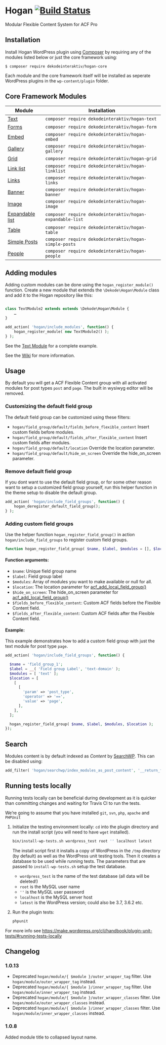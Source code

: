 # Hogan [![Build Status](https://travis-ci.org/DekodeInteraktiv/hogan-core.svg?branch=master)](https://travis-ci.org/DekodeInteraktiv/hogan-core)

Modular Flexible Content System for ACF Pro

## Installation
Install Hogan WordPress plugin using [Composer](https://getcomposer.org/) by requiring any of the modules listed below or just the core framework using:

```shell
$ composer require dekodeinteraktiv/hogan-core
```

Each module and the core framework itself will be installed as seperate WordPress plugins in the `wp-content/plugin` folder.


## Core Framework Modules

Module | Installation
--- | ---
[Text](https://github.com/DekodeInteraktiv/hogan-text) | `composer require dekodeinteraktiv/hogan-text`
[Forms](https://github.com/DekodeInteraktiv/hogan-form) | `composer require dekodeinteraktiv/hogan-form`
[Embed](https://github.com/DekodeInteraktiv/hogan-embed) | `composer require dekodeinteraktiv/hogan-embed`
[Gallery](https://github.com/DekodeInteraktiv/hogan-gallery) | `composer require dekodeinteraktiv/hogan-gallery`
[Grid](https://github.com/DekodeInteraktiv/hogan-grid) | `composer require dekodeinteraktiv/hogan-grid`
[Link list](https://github.com/DekodeInteraktiv/hogan-linklist) | `composer require dekodeinteraktiv/hogan-linklist`
[Links](https://github.com/DekodeInteraktiv/hogan-links) | `composer require dekodeinteraktiv/hogan-links`
[Banner](https://github.com/DekodeInteraktiv/hogan-banner) | `composer require dekodeinteraktiv/hogan-banner`
[Image](https://github.com/DekodeInteraktiv/hogan-image) | `composer require dekodeinteraktiv/hogan-image`
[Expandable list](https://github.com/DekodeInteraktiv/hogan-expandable-list) | `composer require dekodeinteraktiv/hogan-expandable-list`
[Table](https://github.com/DekodeInteraktiv/hogan-table) | `composer require dekodeinteraktiv/hogan-table`
[Simple Posts](https://github.com/DekodeInteraktiv/hogan-simple-posts) | `composer require dekodeinteraktiv/hogan-simple-posts`
[People](https://github.com/DekodeInteraktiv/hogan-people) | `composer require dekodeinteraktiv/hogan-people`


## Adding modules
Adding custom modules can be done using the `hogan_register_module()` function. Create a new module that extends the `\Dekode\Hogan\Module` class and add it to the Hogan repository like this:

```php

class TextModule2 extends extends \Dekode\Hogan\Module {
	…
}

add_action( 'hogan/include_modules', function() {
	hogan_register_module( new TextModule2() );
} );
```

See the [Text Module](https://github.com/DekodeInteraktiv/hogan-text) for a complete example.

See the [Wiki](https://github.com/DekodeInteraktiv/hogan-core/wiki/Guidelines-for-creating-new-modules) for more information.

## Usage
By default you will get a ACF Flexible Content group with all activated modules for post types `post` and `page`. The built in wysiwyg editor will be removed.

### Customizing the default field group
The default field group can be customized using these filters:
- `hogan/field_group/default/fields_before_flexible_content` Insert custom fields before modules.
- `hogan/field_group/default/fields_after_flexible_content` Insert custom fields after modules.
- `hogan/field_group/default/location` Override the location parameter.
- `hogan/field_group/default/hide_on_screen` Override the hide_on_screen parameter.

### Remove default field group
If you dont want to use the default field group, or for some other reason want to setup a customized field group yourself, run this helper function in the theme setup to disable the default group.

```php
add_action( 'hogan/include_field_groups', function() {
	hogan_deregister_default_field_group();
} );
```

### Adding custom field groups
Use the helper function `hogan_register_field_group()` in action `hogan/include_field_groups` to register custom field groups.

```php
function hogan_register_field_group( $name, $label, $modules = [], $location = [], $hide_on_screen = [], $fields_before_flexible_content = [], $fields_after_flexible_content = [] ) {
```

#### Function arguments:
- `$name`: Unique field group name
- `$label`: Field group label
- `$modules`: Array of modules you want to make available or null for all.
- `$location`: The location parameter for [acf_add_local_field_group()](https://www.advancedcustomfields.com/resources/register-fields-via-php/)
- `$hide_on_screen`: The hide_on_screen parameter for [acf_add_local_field_group()](https://www.advancedcustomfields.com/resources/register-fields-via-php/)
- `$fields_before_flexible_content`: Custom ACF fields before the Flexible Content field.
- `$fields_after_flexible_content`: Custom ACF fields after the Flexible Content field.

#### Example:

This example demonstrates how to add a custom field group with just the text module for post type `page`.
```php
add_action( 'hogan/include_field_groups', function() {

  $name = 'field_group_1';
  $label = __( 'Field group Label', 'text-domain' );
  $modules = [ 'text' ];
  $location = [
    [
      [
        'param' => 'post_type',
        'operator' => '==',
        'value' => 'page',
      ],
    ],
  ];

  hogan_register_field_group( $name, $label, $modules, $location );
});
```

## Search
Modules content is by default indexed as _Content_ by [SearchWP](https://searchwp.com/). This can be disabled using:
```php
add_filter( 'hogan/searchwp/index_modules_as_post_content', '__return_false' );
```
## Running tests locally
Running tests locally can be beneficial during development as it is quicker than
committing changes and waiting for Travis CI to run the tests.

We’re going to assume that you have installed `git`, `svn`, `php`, `apache` and
`PHPUnit`

1. Initialize the testing environment locally: `cd` into the plugin directory
   and run the install script (you will need to have `wget` installed).

   ```bash
   bin/install-wp-tests.sh wordpress_test root '' localhost latest
   ```

   The install script first it installs a copy of WordPress in the `/tmp` directory
   (by default) as well as the WordPress unit testing tools. Then it creates a
   database to be used while running tests. The parameters that are passed to
   `install-wp-tests.sh` setup the test database.

   * `wordpress_test` is the name of the test database (all data will be deleted!)
   * `root` is the MySQL user name
   * `''` is the MySQL user password
   * `localhost` is the MySQL server host
   * `latest` is the WordPress version; could also be 3.7, 3.6.2 etc.

2. Run the plugin tests:

   ```bash
   phpunit
   ```

For more info see https://make.wordpress.org/cli/handbook/plugin-unit-tests/#running-tests-locally

## Changelog

### 1.0.13
- Deprecated `hogan/module/{ $module }/outer_wrapper_tag` filter. Use `hogan/module/outer_wrapper_tag` instead.
- Deprecated `hogan/module/{ $module }/inner_wrapper_tag` filter. Use `hogan/module/inner_wrapper_tag` instead.
- Deprecated `hogan/module/{ $module }/outer_wrapper_classes` filter. Use `hogan/module/outer_wrapper_classes` instead.
- Deprecated `hogan/module/{ $module }/inner_wrapper_classes` filter. Use `hogan/module/inner_wrapper_classes` instead.

### 1.0.8
Added module title to collapsed layout name.

